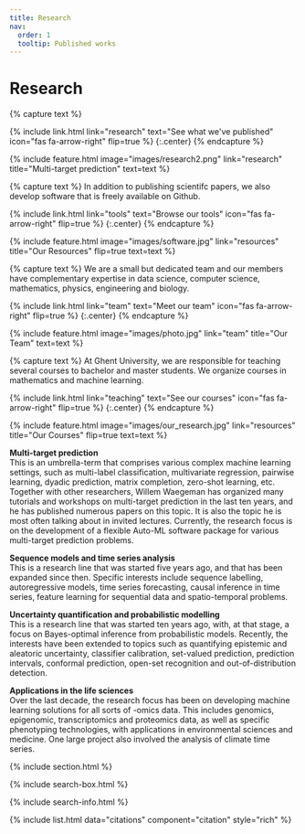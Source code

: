 ```yaml
---
title: Research
nav:
  order: 1
  tooltip: Published works
---
```


# <i class="fas fa-microscope"></i>Research


{% capture text %}


{%
  include link.html
  link="research"
  text="See what we've published"
  icon="fas fa-arrow-right"
  flip=true
%}
{:.center}
{% endcapture %}

{%
  include feature.html
  image="images/research2.png"
  link="research"
  title="Multi-target prediction"
  text=text
%}

{% capture text %}
In addition to publishing scientifc papers, we also develop software that is freely available on Github. 

{%
  include link.html
  link="tools"
  text="Browse our tools"
  icon="fas fa-arrow-right"
  flip=true
%}
{:.center}
{% endcapture %}

{%
  include feature.html
  image="images/software.jpg"
  link="resources"
  title="Our Resources"
  flip=true
  text=text
%}

{% capture text %}
We are a small but dedicated team and our members have complementary expertise in data science, computer science, mathematics, physics, engineering and biology. 

{%
  include link.html
  link="team"
  text="Meet our team"
  icon="fas fa-arrow-right"
  flip=true
%}
{:.center}
{% endcapture %}

{%
  include feature.html
  image="images/photo.jpg"
  link="team"
  title="Our Team"
  text=text
%}

{% capture text %}
At Ghent University, we are responsible for teaching several courses to bachelor and master students. We organize courses in mathematics and machine learning.   

{%
  include link.html
  link="teaching"
  text="See our courses"
  icon="fas fa-arrow-right"
  flip=true
%}
{:.center}
{% endcapture %}

{%
  include feature.html
  image="images/our_research.jpg"
  link="resources"
  title="Our Courses"
  flip=true
  text=text
%}



**Multi-target prediction**
<br>
This is an umbrella-term that comprises various complex machine learning settings, such as multi-label classification, multivariate regression, pairwise learning, dyadic prediction, matrix completion, zero-shot learning, etc. Together with other researchers, Willem Waegeman has organized many tutorials and workshops on multi-target prediction in the last ten years, and he has published numerous papers on this topic. It is also the topic he is most often talking about in invited lectures. Currently, the research focus is on the development of a flexible Auto-ML software package for various multi-target prediction problems.

**Sequence models and time series analysis**
<br>
This is a research line that was started five years ago, and that has been expanded since then. Specific interests include sequence labelling, autoregressive models, time series forecasting, causal inference in time series, feature learning for sequential data and spatio-temporal problems.

**Uncertainty quantification and probabilistic modelling** 
<br>
This is a research line that was started ten years ago, with, at that stage, a focus on Bayes-optimal inference from probabilistic models. Recently, the interests have been extended to topics such as quantifying epistemic and aleatoric uncertainty, classifier calibration, set-valued prediction, prediction intervals, conformal prediction, open-set recognition and out-of-distribution detection.  

**Applications in the life sciences**
<br>
Over the last decade, the research focus has been on developing machine learning solutions for all sorts of -omics data. This includes genomics, epigenomic, transcriptomics and proteomics data, as well as specific phenotyping technologies, with applications in environmental sciences and medicine. One large project also involved the analysis of climate time series. 

{% include section.html %}

{% include search-box.html %}

{% include search-info.html %}

{% include list.html data="citations" component="citation" style="rich" %}
